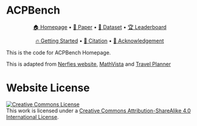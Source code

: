 # ACPBench

<p align="center">
    <a href="https://ibm.github.io/ACPBench">🏠 Homepage</a> •
    <a href="https://arxiv.org/abs/2410.05669">📄 Paper</a> •
    <a href="https://huggingface.co/datasets/ibm/ACPBench">🤗 Dataset</a> •
    <a href="https://ibm.github.io/ACPBench/Leaderboard">🏆 Leaderboard</a>
</p>
<p align="center">
    <a href="#-getting-started">🔥 Getting Started</a> •
    <a href="#-citation">📜 Citation</a> •
    <a href="#-acknowledgement">🙏 Acknowledgement</a> 
</p>

This is the code for ACPBench Homepage. 


This is adapted from [Nerfies website](https://nerfies.github.io), [MathVista](https://mathvista.github.io/)  and [Travel Planner](https://osu-nlp-group.github.io/TravelPlanner/)

# Website License
<a rel="license" href="http://creativecommons.org/licenses/by-sa/4.0/"><img alt="Creative Commons License" style="border-width:0" src="https://i.creativecommons.org/l/by-sa/4.0/88x31.png" /></a><br />This work is licensed under a <a rel="license" href="http://creativecommons.org/licenses/by-sa/4.0/">Creative Commons Attribution-ShareAlike 4.0 International License</a>.

